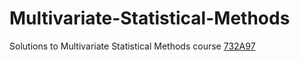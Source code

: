 # Multivariate-Statistical-Methods
Solutions to Multivariate Statistical Methods course [732A97](https://www.ida.liu.se/~732A97/info/courseinfo.en.shtml)
